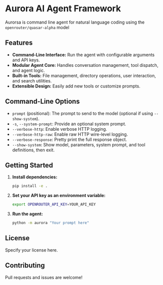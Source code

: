 # Aurora AI Agent Framework

Aurorsa is command line agent for natural language coding using the `openrouter/quasar-alpha` model

## Features
- **Command-Line Interface:** Run the agent with configurable arguments and API keys.
- **Modular Agent Core:** Handles conversation management, tool dispatch, and agent logic.
- **Built-in Tools:** File management, directory operations, user interaction, and search utilities.
- **Extensible Design:** Easily add new tools or customize prompts.

## Command-Line Options
- `prompt` (positional): The prompt to send to the model (optional if using `--show-system`).
- `-s`, `--system-prompt`: Provide an optional system prompt.
- `--verbose-http`: Enable verbose HTTP logging.
- `--verbose-http-raw`: Enable raw HTTP wire-level logging.
- `--verbose-response`: Pretty print the full response object.
- `--show-system`: Show model, parameters, system prompt, and tool definitions, then exit.

## Getting Started
1. **Install dependencies:**
   ```bash
   pip install -e .
   ```
2. **Set your API key as an environment variable:**
   ```bash
   export OPENROUTER_API_KEY=YOUR_API_KEY
   ```
3. **Run the agent:**
   ```bash
   python -m aurora "Your prompt here"
   ```

## License
Specify your license here.

## Contributing
Pull requests and issues are welcome!

